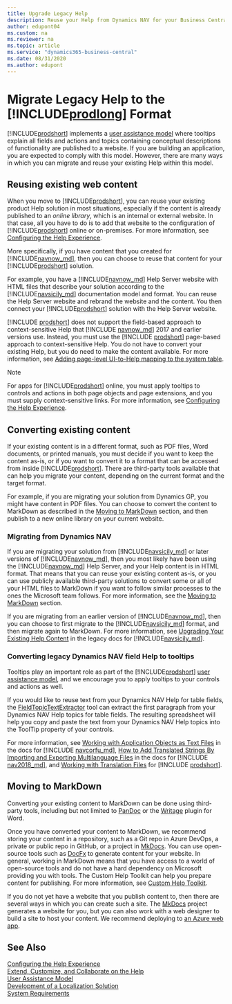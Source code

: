 ```yaml
---
title: Upgrade Legacy Help
description: Reuse your Help from Dynamics NAV for your Business Central solution.
author: edupont04
ms.custom: na
ms.reviewer: na
ms.topic: article
ms.service: "dynamics365-business-central"
ms.date: 08/31/2020
ms.author: edupont
---
```


# Migrate Legacy Help to the [!INCLUDE[prodlong](../developer/includes/prodlong.md)] Format

[!INCLUDE[prodshort](../developer/includes/prodshort.md)] implements a [user assistance model](../user-assistance.md) where tooltips explain all fields and actions and topics containing conceptual descriptions of functionality are published to a website. If you are building an application, you are expected to comply with this model. However, there are many ways in which you can migrate and reuse your existing Help within this model.  

## Reusing existing web content

When you move to [!INCLUDE[prodshort](../developer/includes/prodshort.md)], you can reuse your existing product Help solution in most situations, especially if the content is already published to an *online library*, which is an internal or external website. In that case, all you have to do is to add that website to the configuration of [!INCLUDE[prodshort](../developer/includes/prodshort.md)] online or on-premises. For more information, see [Configuring the Help Experience](../deployment/configure-help.md).  

More specifically, if you have content that you created for [!INCLUDE[navnow_md](../developer/includes/navnow_md.md)], then you can choose to reuse that content for your [!INCLUDE[prodshort](../developer/includes/prodshort.md)] solution.  

For example, you have a [!INCLUDE[navnow_md](../developer/includes/navnow_md.md)] Help Server website with HTML files that describe your solution according to the [!INCLUDE[navsicily_md](../developer/includes/navsicily_md.md)] documentation model and format. You can reuse the Help Server website and rebrand the website and the content. You then connect your [!INCLUDE[prodshort](../developer/includes/prodshort.md)] solution with the Help Server website.  

[!INCLUDE [prodshort](../developer/includes/prodshort.md)] does not support the field-based approach to context-sensitive Help that [!INCLUDE [navnow_md](../developer/includes/navnow_md.md)] 2017 and earlier versions use. Instead, you must use the [!INCLUDE [prodshort](../developer/includes/prodshort.md)] page-based approach to context-sensitive Help. You do not have to convert your existing Help, but you do need to make the content available. For more information, see [Adding page-level UI-to-Help mapping to the system table](../help/context-sensitive-help.md#adding-page-level-ui-to-help-mapping-to-the-system-table).  

> [!NOTE]
> For apps for [!INCLUDE[prodshort](../developer/includes/prodshort.md)] online, you must apply tooltips to controls and actions in both page objects and page extensions, and you must supply context-sensitive links. For more information, see [Configuring the Help Experience](../deployment/configure-help.md).

## Converting existing content

If your existing content is in a different format, such as PDF files, Word documents, or printed manuals, you must decide if you want to keep the content as-is, or if you want to convert it to a format that can be accessed from inside [!INCLUDE[prodshort](../developer/includes/prodshort.md)]. There are third-party tools available that can help you migrate your content, depending on the current format and the target format.  

For example, if you are migrating your solution from Dynamics GP, you might have content in PDF files. You can choose to convert the content to MarkDown as described in the [Moving to MarkDown](#moving-to-markdown) section, and then publish to a new online library on your current website.  

### Migrating from Dynamics NAV

If you are migrating your solution from [!INCLUDE[navsicily_md](../developer/includes/navsicily_md.md)] or later versions of [!INCLUDE[navnow_md](../developer/includes/navnow_md.md)], then you most likely have been using the [!INCLUDE[navnow_md](../developer/includes/navnow_md.md)] Help Server, and your Help content is in HTML format. That means that you can reuse your existing content as-is, or you can use publicly available third-party solutions to convert some or all of your HTML files to MarkDown if you want to follow similar processes to the ones the Microsoft team follows. For more information, see the [Moving to MarkDown](#moving-to-markdown) section.  

If you are migrating from an earlier version of [!INCLUDE[navnow_md](../developer/includes/navnow_md.md)], then you can choose to first migrate to the [!INCLUDE[navsicily_md](../developer/includes/navsicily_md.md)] format, and then migrate again to MarkDown. For more information, see [Upgrading Your Existing Help Content](/previous-versions/dynamicsnav-2013r2/dn466754(v=nav.71)) in the legacy docs for [!INCLUDE[navsicily_md](../developer/includes/navsicily_md.md)].  

### Converting legacy Dynamics NAV field Help to tooltips

Tooltips play an important role as part of the [!INCLUDE[prodshort](../developer/includes/prodshort.md)] [user assistance model](../user-assistance.md), and we encourage you to apply tooltips to your controls and actions as well.  

If you would like to reuse text from your Dynamics NAV Help for table fields, the [FieldTopicTextExtractor](../help/custom-help-toolkit-FieldTopicTextExtractor.md) tool can extract the first paragraph from your Dynamics NAV Help topics for table fields. The resulting spreadsheet will help you copy and paste the text from your Dynamics NAV Help topics into the ToolTip property of your controls.

For more information, see [Working with Application Objects as Text Files](/previous-versions/dynamicsnav-2016/dn789521%28v%3dnav.90%29) in the docs for [!INCLUDE [navcorfu_md](../developer/includes/navcorfu_md.md)], [How to Add Translated Strings By Importing and Exporting Multilanguage Files](/dynamics-nav/how-to--add-translated-strings-by-importing-and-exporting-multilanguage-files) in the docs for [!INCLUDE [nav2018_md](../developer/includes/nav2018_md.md)], and [Working with Translation Files](../developer/devenv-work-with-translation-files.md) for [!INCLUDE [prodshort](../developer/includes/prodshort.md)].

## Moving to MarkDown

Converting your existing content to MarkDown can be done using third-party tools, including but not limited to [PanDoc](https://pandoc.org) or the [Writage](https://writage.com) plugin for Word.  

Once you have converted your content to MarkDown, we recommend storing your content in a repository, such as a Git repo in Azure DevOps, a private or public repo in GitHub, or a project in [MkDocs](https://www.mkdocs.org/). You can use open-source tools such as [DocFx](https://dotnet.github.io/docfx/) to generate content for your website. In general, working in MarkDown means that you have access to a world of open-source tools and do not have a hard dependency on Microsoft providing you with tools. The Custom Help Toolkit can help you prepare content for publishing. For more information, see [Custom Help Toolkit](../help/custom-help-toolkit.md).  

If you do not yet have a website that you publish content to, then there are several ways in which you can create such a site. The [MkDocs](https://www.mkdocs.org/) project generates a website for you, but you can also work with a web designer to build a site to host your content. We recommend deploying to [an Azure web app](/azure/app-service/overview).

## See Also

[Configuring the Help Experience](../deployment/configure-help.md)  
[Extend, Customize, and Collaborate on the Help](../help/contributor-guide.md)  
[User Assistance Model](../user-assistance.md)  
[Development of a Localization Solution](../developer/readiness/readiness-develop-localization.md)  
[System Requirements](../deployment/system-requirement-business-central.md)  
